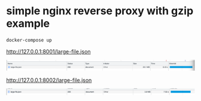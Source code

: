 # simple nginx reverse proxy with gzip example

```bash
docker-compose up
```

http://127.0.0.1:8001/large-file.json

![img.png](img.png)

http://127.0.0.1:8002/large-file.json

![img_1.png](img_1.png)